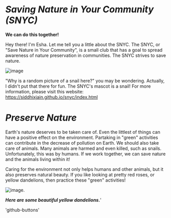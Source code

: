 

# _Saving Nature in Your Community (SNYC)_
**We can do this together!**

Hey there! I'm Esha. Let me tell you a little about the SNYC. The SNYC, or "Save Nature in Your Community",  is a small club that has a goal to spread awareness of nature preservation in communities. The SNYC strives to save nature. 

   ![image](https://user-images.githubusercontent.com/83734393/117228709-6b4cde00-adce-11eb-8032-115a8bcd617b.png)

"Why is a random picture of a snail here?" you may be wondering. Actually, I didn't put that there for fun. The SNYC's mascot is a snail! For more information, please visit this website:  https://siddhixjain.github.io/snyc/index.html
 
  # _Preserve Nature_
  
  Earth's nature deserves to be taken care of. Even the littlest of things can have a positive effect on the environment. Partaking in "green" activities can contribute in the decrease of pollution on Earth. We should also take care of animals. Many animals are harmed and even killed, such as snails. Unfortunately, this was by humans. If we work together, we can save nature and the animals living within it!
 
 Caring for the environment not only helps humans and other animals, but it also preserves natural beauty. If you like looking at pretty red roses, or yellow dandelions, then practice these "green" activities!
  

   ![image](https://user-images.githubusercontent.com/83734393/117229872-ba940e00-add0-11eb-8d19-cc1cf003f6c0.png). 
   
   **_Here are some beautiful yellow dandelions._**'
   
   'github-buttons'

<script async defer src="https://buttons.github.io/buttons.js"></script>
